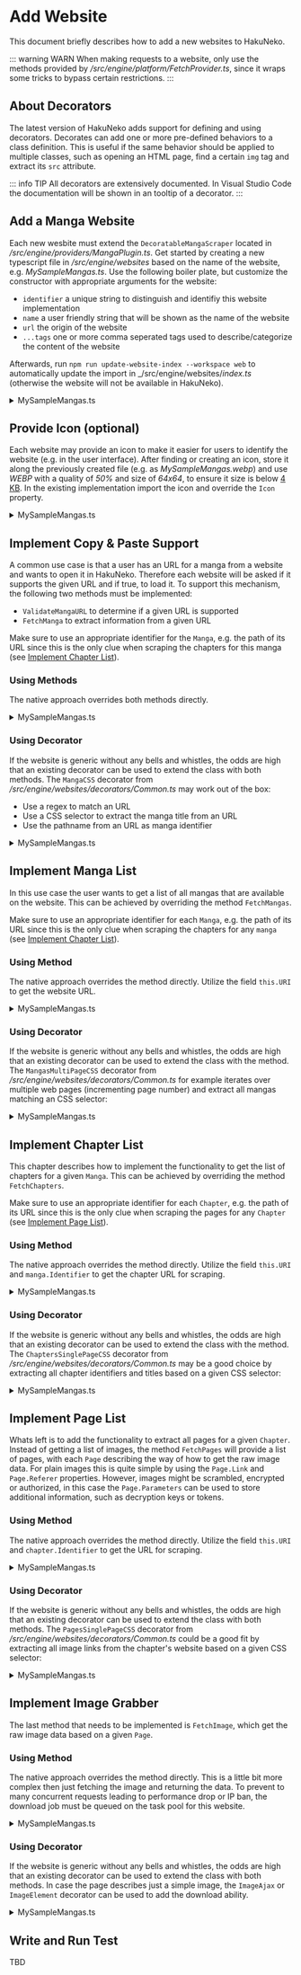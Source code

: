 # Add Website

This document briefly describes how to add a new websites to HakuNeko.

::: warning WARN
When making requests to a website, only use the methods provided by _/src/engine/platform/FetchProvider.ts_, since it wraps some tricks to bypass certain restrictions.
:::

## About Decorators

The latest version of HakuNeko adds support for defining and using decorators.
Decorates can add one or more pre-defined behaviors to a class definition.
This is useful if the same behavior should be applied to multiple classes, such as opening an HTML page, find a certain `img` tag and extract its `src` attribute.

::: info TIP
All decorators are extensively documented.
In Visual Studio Code the documentation will be shown in an tooltip of a decorator.
:::

## Add a Manga Website

Each new wesbite must extend the `DecoratableMangaScraper` located in _/src/engine/providers/MangaPlugin.ts_.
Get started by creating a new typescript file in _/src/engine/websites_ based on the name of the website, e.g. _MySampleMangas.ts_.
Use the following boiler plate, but customize the constructor with appropriate arguments for the website:

- `identifier` a unique string to distinguish and identifiy this website implementation
- `name` a user friendly string that will be shown as the name of the website
- `url` the origin of the website
- `...tags` one or more comma seperated tags used to describe/categorize the content of the website

Afterwards, run `npm run update-website-index --workspace web` to automatically update the import in _/src/engine/websites/_index.ts_ (otherwise the website will not be available in HakuNeko).

<details>
<summary>MySampleMangas.ts</summary>

```typescript
import { Tags } from '../Tags';
import { DecoratableMangaScraper } from '../providers/MangaPlugin';

export default class extends DecoratableMangaScraper {

    public constructor() {
        super('mysamplemangas', 'My Sample Mangas', 'https://my-sample-mangas.net', Tags.Media.Manga, Tags.Language.English);
    }
}
```

</details>

## Provide Icon (optional)

Each website may provide an icon to make it easier for users to identify the website (e.g. in the user interface).
After finding or creating an icon, store it along the previously created file (e.g. as _MySampleMangas.webp_) and use _WEBP_ with a quality of _50%_ and size of _64x64_, to ensure it size is below [4 KB](https://vitejs.dev/config/build-options.html#build-assetsinlinelimit).
In the existing implementation import the icon and override the `Icon` property.

<details>
<summary>MySampleMangas.ts</summary>

```typescript
import { Tags } from '../Tags';
import icon from './MySampleMangas.webp';
import { DecoratableMangaScraper } from '../providers/MangaPlugin';

export default class extends DecoratableMangaScraper {

    public constructor() {
        super('mysamplemangas', 'My Sample Mangas', 'https://my-sample-mangas.net', Tags.Media.Manga, Tags.Language.English);
    }

    public override get Icon(): string {
        return icon;
    }
}
```

</details>

## Implement Copy & Paste Support

A common use case is that a user has an URL for a manga from a website and wants to open it in HakuNeko.
Therefore each website will be asked if it supports the given URL and if true, to load it.
To support this mechanism, the following two methods must be implemented:

- `ValidateMangaURL` to determine if a given URL is supported
- `FetchManga` to extract information from a given URL

Make sure to use an appropriate identifier for the `Manga`, e.g. the path of its URL since this is the only clue when scraping the chapters for this manga (see [Implement Chapter List](#implement-chapter-list)).

### Using Methods

The native approach overrides both methods directly.

<details>
<summary>MySampleMangas.ts</summary>

```typescript
/* Other Imports */
import { DecoratableMangaScraper, type MangaPlugin, Manga } from '../providers/MangaPlugin';

export default class extends DecoratableMangaScraper {

    /* Other Implementations */

    public override ValidateMangaURL(url: string): boolean {
        return url.startsWith(this.URI + '/manga/');
    }

    public override async FetchManga(provider: MangaPlugin, url: string): Promise<Manga> {
        // Get the id/title based on the given URL (e.g. from the website)
        const id = new URL(url).pathname;
        const title = 'Unknown Manga';
        return new Manga(this, provider, id, title);
    }
}
```

</details>

### Using Decorator

If the website is generic without any bells and whistles, the odds are high that an existing decorator can be used to extend the class with both methods.
The `MangaCSS` decorator from _/src/engine/websites/decorators/Common.ts_ may work out of the box:

- Use a regex to match an URL
- Use a CSS selector to extract the manga title from an URL
- Use the pathname from an URL as manga identifier

<details>
<summary>MySampleMangas.ts</summary>

```typescript
/* Other Imports */
import * as Common from './decorators/Common';

@Common.MangaCSS(/https?:\/\/my-sample-mangas\.net\/manga\/[^/]+\/$/, 'div.info p.title')
export default class extends DecoratableMangaScraper {
    /* Other Implementations */
}
```

</details>

## Implement Manga List

In this use case the user wants to get a list of all mangas that are available on the website.
This can be achieved by overriding the method `FetchMangas`.

Make sure to use an appropriate identifier for each `Manga`, e.g. the path of its URL since this is the only clue when scraping the chapters for any `manga` (see [Implement Chapter List](#implement-chapter-list)).

### Using Method

The native approach overrides the method directly.
Utilize the field `this.URI` to get the website URL.

<details>
<summary>MySampleMangas.ts</summary>

```typescript
/* Other Imports */
import { DecoratableMangaScraper, type MangaPlugin, Manga } from '../providers/MangaPlugin';

export default class extends DecoratableMangaScraper {

    /* Other Implementations */

    public override async FetchMangas(provider: MangaPlugin): Promise<Manga[]> {
        // Scrape the website to extract all mangas ...
        return [
            new Manga(this, provider, '/manga/naruto', 'Naruto'),
            new Manga(this, provider, '/manga/one-piece', 'One Piece'),
        ];
    }
}
```

</details>

### Using Decorator

If the website is generic without any bells and whistles, the odds are high that an existing decorator can be used to extend the class with the method.
The `MangasMultiPageCSS` decorator from _/src/engine/websites/decorators/Common.ts_ for example iterates over multiple web pages (incrementing page number) and extract all mangas matching an CSS selector:

<details>
<summary>MySampleMangas.ts</summary>

```typescript
/* Other Imports */
import * as Common from './decorators/Common';

/* Other Decorators */
@Common.MangasMultiPageCSS('/list/page/{page}/', 'div#mangalist div.manga-entry a', 1)
export default class extends DecoratableMangaScraper {
    /* Other Implementations */
}
```

</details>

## Implement Chapter List

This chapter describes how to implement the functionality to get the list of chapters for a given `Manga`.
This can be achieved by overriding the method `FetchChapters`.

Make sure to use an appropriate identifier for each `Chapter`, e.g. the path of its URL since this is the only clue when scraping the pages for any `Chapter` (see [Implement Page List](#implement-page-list)).

### Using Method

The native approach overrides the method directly.
Utilize the field `this.URI` and `manga.Identifier` to get the chapter URL for scraping.

<details>
<summary>MySampleMangas.ts</summary>

```typescript
/* Other Imports */
import { DecoratableMangaScraper, Manga, Chapter } from '../providers/MangaPlugin';

export default class extends DecoratableMangaScraper {

    /* Other Implementations */

    public override async FetchChapters(manga: Manga): Promise<Chapter[]> {
        // Scrape the website to extract all chapters ...
        return [
            new Chapter(this, manga, '/manga/naruto/001', 'Chapter 001'),
            new Chapter(this, manga, '/manga/naruto/002', 'Chapter 002'),
        ];
    }
}
```

</details>

### Using Decorator

If the website is generic without any bells and whistles, the odds are high that an existing decorator can be used to extend the class with the method.
The `ChaptersSinglePageCSS` decorator from _/src/engine/websites/decorators/Common.ts_ may be a good choice by extracting all chapter identifiers and titles based on a given CSS selector:

<details>
<summary>MySampleMangas.ts</summary>

```typescript
/* Other Imports */
import * as Common from './decorators/Common';

@Common.ChaptersSinglePageCSS('div.list div.chapter a')
export default class extends DecoratableMangaScraper {
    /* Other Implementations */
}
```

</details>

## Implement Page List

Whats left is to add the functionality to extract all pages for a given `Chapter`.
Instead of getting a list of images, the method `FetchPages` will provide a list of pages, with each `Page` describing the way of how to get the raw image data.
For plain images this is quite simple by using the `Page.Link` and `Page.Referer` properties.
However, images might be scrambled, encrypted or authorized, in this case the `Page.Parameters` can be used to store additional information, such as decryption keys or tokens.

### Using Method

The native approach overrides the method directly.
Utilize the field `this.URI` and `chapter.Identifier` to get the URL for scraping.

<details>
<summary>MySampleMangas.ts</summary>

```typescript
/* Other Imports */
import { DecoratableMangaScraper, Manga, Chapter, Page } from '../providers/MangaPlugin';

export default class extends DecoratableMangaScraper {

    /* Other Implementations */

    public override async FetchPages(chapter: Chapter): Promise<Page[]> {
        return [
            new Page(this, chapter, new URL('/manga/naruto/001/01.jpg', this.URI)),
            new Page(this, chapter, new URL('/manga/naruto/001/02.jpg', this.URI)),
        ];
    }
}
```

</details>

### Using Decorator

If the website is generic without any bells and whistles, the odds are high that an existing decorator can be used to extend the class with both methods.
The `PagesSinglePageCSS` decorator from _/src/engine/websites/decorators/Common.ts_ could be a good fit by extracting all image links from the chapter's website based on a given CSS selector:

<details>
<summary>MySampleMangas.ts</summary>

```typescript
/* Other Imports */
import * as Common from './decorators/Common';

@Common.PagesSinglePageCSS('div.images img')
export default class extends DecoratableMangaScraper {
    /* Other Implementations */
}
```

</details>

## Implement Image Grabber

The last method that needs to be implemented is `FetchImage`, which get the raw image data based on a given `Page`.

### Using Method

The native approach overrides the method directly.
This is a little bit more complex then just fetching the image and returning the data.
To prevent to many concurrent requests leading to performance drop or IP ban, the download job must be queued on the task pool for this website.

<details>
<summary>MySampleMangas.ts</summary>

```typescript
/* Other Imports */
import { DecoratableMangaScraper, Manga, Chapter, Page } from '../providers/MangaPlugin';
import { Fetch } from '../platform/FetchProvider';
import type { Priority } from '../taskpool/TaskPool';

export default class extends DecoratableMangaScraper {

    /* Other Implementations */

    public override async FetchImage(page: Page, priority: Priority, signal: AbortSignal): Promise<Blob> {
        return this.imageTaskPool.Add(async () => {
            const request = new Request(page.Link.href, {
                signal: signal,
                headers: {
                    Referer: page.Parameters?.Referer || page.Link.origin
                }
            });
            const response = await Fetch(request);
            return response.blob();
        }, priority, signal);
    }
}
```

</details>

### Using Decorator

If the website is generic without any bells and whistles, the odds are high that an existing decorator can be used to extend the class with both methods.
In case the page describes just a simple image, the `ImageAjax` or `ImageElement` decorator can be used to add the download ability.

<details>
<summary>MySampleMangas.ts</summary>

```typescript
/* Other Imports */
import * as Common from './decorators/Common';

@Common.ImageAjax()
export default class extends DecoratableMangaScraper {
    /* Other Implementations */
}
```

</details>

## Write and Run Test

TBD
